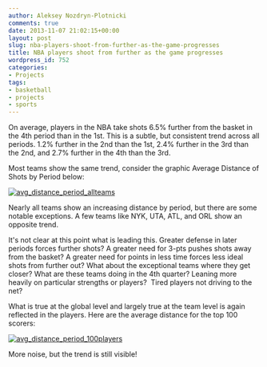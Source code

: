 ```yaml
---
author: Aleksey Nozdryn-Plotnicki
comments: true
date: 2013-11-07 21:02:15+00:00
layout: post
slug: nba-players-shoot-from-further-as-the-game-progresses
title: NBA players shoot from further as the game progresses
wordpress_id: 752
categories:
- Projects
tags:
- basketball
- projects
- sports
---
```


On average, players in the NBA take shots 6.5% further from the basket in the 4th period than in the 1st. This is a subtle, but consistent trend across all periods. 1.2% further in the 2nd than the 1st, 2.4% further in the 3rd than the 2nd, and 2.7% further in the 4th than the 3rd.

Most teams show the same trend, consider the graphic Average Distance of Shots by Period below:

[![avg_distance_period_allteams](http://alekseynp.github.io/wp-content/uploads/2013/11/avg_distance_period_allteams.png)](http://alekseynp.github.io/wp-content/uploads/2013/11/avg_distance_period_allteams.png)



Nearly all teams show an increasing distance by period, but there are some notable exceptions. A few teams like NYK, UTA, ATL, and ORL show an opposite trend.

It's not clear at this point what is leading this. Greater defense in later periods forces further shots? A greater need for 3-pts pushes shots away from the basket? A greater need for points in less time forces less ideal shots from further out? What about the exceptional teams where they get closer? What are these teams doing in the 4th quarter? Leaning more heavily on particular strengths or players?  Tired players not driving to the net?

What is true at the global level and largely true at the team level is again reflected in the players. Here are the average distance for the top 100 scorers:

[![avg_distance_period_100players](http://alekseynp.github.io/wp-content/uploads/2013/11/avg_distance_period_100players.png)](http://alekseynp.github.io/wp-content/uploads/2013/11/avg_distance_period_100players.png)

More noise, but the trend is still visible!
